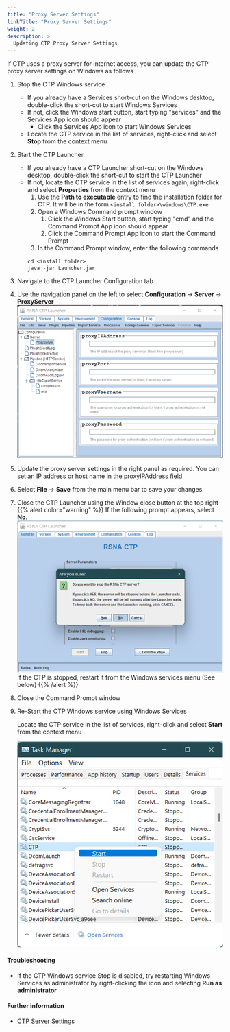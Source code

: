 ```yaml
---
title: "Proxy Server Settings"
linkTitle: "Proxy Server Settings"
weight: 2
description: >
  Updating CTP Proxy Server Settings
---
```


If CTP uses a proxy server for internet access, you can update the CTP proxy server settings on Windows as follows

1. Stop the CTP Windows service
   * If you already have a Services short-cut on the Windows desktop, double-click the short-cut to start Windows Services
   * If not, click the Windows start button, start typing "services" and the Services App icon should appear
     * Click the Services App icon to start Windows Services
   * Locate the CTP service in the list of services, right-click and select **Stop** from the context menu
2. Start the CTP Launcher
   * If you already have a CTP Launcher short-cut on the Windows desktop, double-click the short-cut to start the CTP Launcher
   * If not, locate the CTP service in the list of services again, right-click and select **Properties** from the context menu
     1. Use the **Path to executable** entry to find the installation folder for CTP. It will be in the form ```<install folder>\windows\CTP.exe```
     2. Open a Windows Command prompt window
        1. Click the Windows Start button, start typing "cmd" and the Command Prompt App icon should appear
        2. Click the Command Prompt App icon to start the Command Prompt
     3. In the Command Prompt window, enter the following commands
       ```
       cd <install folder>
       java -jar Launcher.jar
      ```
3. Navigate to the CTP Launcher Configuration tab
4. Use the navigation panel on the left to select **Configuration** -> **Server** -> **ProxyServer**
![text](/docs/facility-guides/ctp/proxy-config.png)


5. Update the proxy server settings in the right panel as required. You can set an IP address or host name in the proxyIPAddress field
6. Select **File** -> **Save** from the main menu bar to save your changes
7. Close the CTP Launcher using the Window close button at the top right
{{% alert color="warning" %}}
If the following prompt appears, select **No**.
![text](/docs/facility-guides/ctp/close-launcher.png)
If the CTP is stopped, restart it from the Windows services menu (See below)
{{% /alert %}}


8. Close the Command Prompt window
9. Re-Start the CTP Windows service using Windows Services

   Locate the CTP service in the list of services, right-click and select **Start** from the context menu

   ![text](/docs/facility-guides/ctp/windows-service.png)


#### Troubleshooting
* If the CTP Windows service Stop is disabled, try restarting Windows Services as administrator by right-clicking the icon and selecting **Run as administrator**

#### Further information

* [CTP Server Settings](https://mircwiki.rsna.org/index.php?title=MIRC_CTP#Server)
